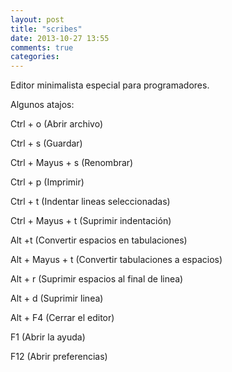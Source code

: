 ```yaml
---
layout: post
title: "scribes"
date: 2013-10-27 13:55
comments: true
categories: 
---
```

Editor minimalista especial para programadores.

Algunos atajos:

Ctrl + o (Abrir archivo)

Ctrl + s (Guardar)

Ctrl + Mayus + s (Renombrar)

Ctrl + p (Imprimir)

Ctrl + t (Indentar lineas seleccionadas)

Ctrl + Mayus + t (Suprimir indentación)

Alt +t (Convertir espacios en tabulaciones)

Alt + Mayus + t (Convertir tabulaciones a espacios)

Alt + r (Suprimir espacios al final de linea)

Alt + d (Suprimir linea)

Alt + F4 (Cerrar el editor)

F1 (Abrir la ayuda)

F12 (Abrir preferencias)

